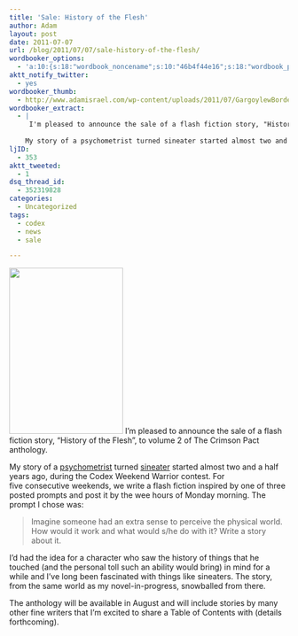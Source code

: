 ```yaml
---
title: 'Sale: History of the Flesh'
author: Adam
layout: post
date: 2011-07-07
url: /blog/2011/07/07/sale-history-of-the-flesh/
wordbooker_options:
  - 'a:10:{s:18:"wordbook_noncename";s:10:"46b4f44e16";s:18:"wordbook_page_post";s:4:"-100";s:18:"wordbook_orandpage";s:1:"2";s:23:"wordbook_default_author";s:1:"1";s:23:"wordbook_extract_length";s:3:"256";s:19:"wordbook_actionlink";s:3:"300";s:26:"wordbooker_publish_default";s:2:"on";s:18:"wordbook_attribute";s:30:"Wrote a new post on their blog";s:29:"wordbooker_status_update_text";s:35:": New blog post :  %title% - %link%";s:17:"wordbook_new_post";s:1:"1";}'
aktt_notify_twitter:
  - yes
wordbooker_thumb:
  - http://www.adamisrael.com/wp-content/uploads/2011/07/GargoylewBorder-205x300.jpg
wordbooker_extract:
  - |
     I'm pleased to announce the sale of a flash fiction story, "History of the Flesh", to volume 2 of The Crimson Pact anthology.
    
    My story of a psychometrist turned sineater started almost two and a half years ago, during the Codex Weekend Warrior cont ...
ljID:
  - 353
aktt_tweeted:
  - 1
dsq_thread_id:
  - 352319828
categories:
  - Uncategorized
tags:
  - codex
  - news
  - sale

---
```

[<img class="size-medium wp-image-524 alignright" title="Crimson Pact" src="http://www.adamisrael.com/wp-content/uploads/2011/07/GargoylewBorder-205x300.jpg" alt="" width="205" height="300" />][1] I&#8217;m pleased to announce the sale of a flash fiction story, &#8220;History of the Flesh&#8221;, to volume 2 of The Crimson Pact anthology.

My story of a [psychometrist][2] turned [sineater][3] started almost two and a half years ago, during the Codex Weekend Warrior contest. For five consecutive weekends, we write a flash fiction inspired by one of three posted prompts and post it by the wee hours of Monday morning. The prompt I chose was:

> Imagine someone had an extra sense to perceive the physical world. How would it work and what would s/he do with it? Write a story about it.

I&#8217;d had the idea for a character who saw the history of things that he touched (and the personal toll such an ability would bring) in mind for a while and I&#8217;ve long been fascinated with things like sineaters. The story, from the same world as my novel-in-progress, snowballed from there.

The anthology will be available in August and will include stories by many other fine writers that I&#8217;m excited to share a Table of Contents with (details forthcoming).

 [1]: http://www.adamisrael.com/wp-content/uploads/2011/07/GargoylewBorder.jpg
 [2]: http://en.wikipedia.org/wiki/Psychometry_(paranormal)
 [3]: http://en.wikipedia.org/wiki/Sin-eater